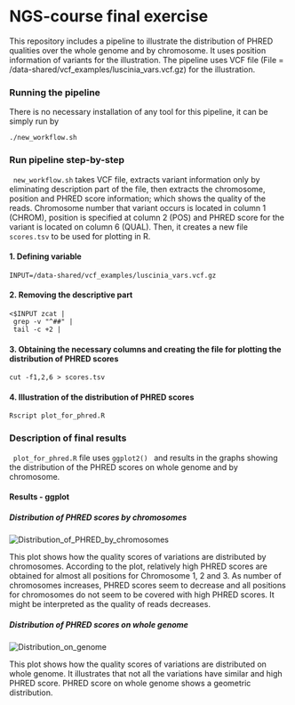 # NGS-course final exercise

This repository includes a pipeline to illustrate the distribution of PHRED qualities over the whole genome and by chromosome. It uses position information of variants for the illustration.
The pipeline uses VCF file (File = /data-shared/vcf_examples/luscinia_vars.vcf.gz) for the illustration.

### Running the pipeline

There is no necessary installation of any tool for this pipeline, it can be simply run by

``` 
./new_workflow.sh
``` 

### Run pipeline step-by-step

``` new_workflow.sh```  takes VCF file, extracts variant information only by eliminating description part of the file, then extracts the chromosome, position and PHRED score information; which shows the quality of the reads. Chromosome number that variant occurs is located in column 1 (CHROM), position is specified at column 2 (POS) and PHRED score for the variant is located on column 6 (QUAL). Then, it creates a new file ``` scores.tsv ```  to be used for plotting in R.

#### 1. Defining variable

``` 
INPUT=/data-shared/vcf_examples/luscinia_vars.vcf.gz
``` 

#### 2. Removing the descriptive part

``` 
<$INPUT zcat |
 grep -v "^##" |
 tail -c +2 |
``` 
 
 #### 3. Obtaining the necessary columns and creating the file for plotting the distribution of PHRED scores
 
 ``` 
 cut -f1,2,6 > scores.tsv
 ``` 
 #### 4. Illustration of the distribution of PHRED scores
 
 ``` Rscript plot_for_phred.R ``` 

### Description of final results

``` plot_for_phred.R```  file uses ```ggplot2() ``` and results in the graphs showing the distribution of the PHRED scores on whole genome and by chromosome. 

#### Results - ggplot

##### Distribution of PHRED scores by chromosomes

![Distribution_of_PHRED_by_chromosomes](https://user-images.githubusercontent.com/97293823/148697491-34d03b2c-311d-43ce-87d6-8e7e16c5750f.png)

This plot shows how the quality scores of variations are distributed by chromosomes. According to the plot, relatively high PHRED scores are obtained for almost all positions for Chromosome 1, 2 and 3. As number of chromosomes increases, PHRED scores seem to decrease and all positions for chromosomes do not seem to be covered with high PHRED scores. It might be interpreted as the quality of reads decreases.

##### Distribution of PHRED scores on whole genome

![Distribution_on_genome](https://user-images.githubusercontent.com/97293823/148697499-f72f6d53-a3ed-4ad1-867b-fec08d4ea461.png)


This plot shows how the quality scores of variations are distributed on whole genome. It illustrates that not all the variations have similar and high PHRED score. PHRED score on whole genome shows a geometric distribution.
